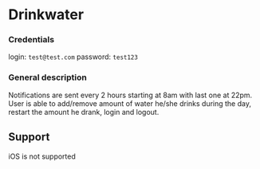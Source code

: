 # Drinkwater

### Credentials

login: `test@test.com`
password: `test123`

### General description
Notifications are sent every 2 hours starting at 8am with last one at 22pm.
User is able to add/remove amount of water he/she drinks during the day, restart the amount he drank, login and logout.

## Support

iOS is not supported
